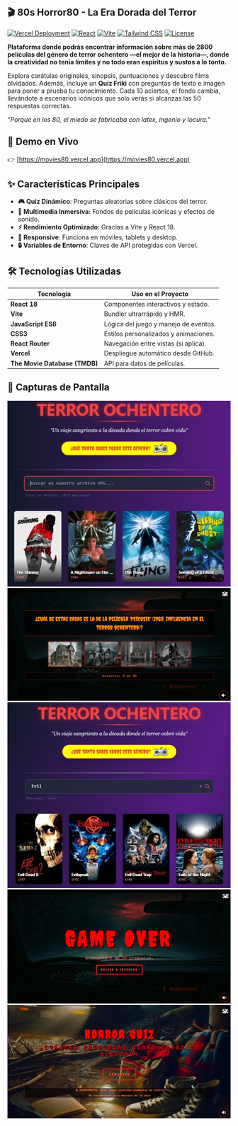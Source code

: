 ## 🎬 80s Horror80 - La Era Dorada del Terror

[![Vercel Deployment](https://img.shields.io/badge/Deployed%20on-Vercel-black?style=flat&logo=vercel)](https://movies80.vercel.app)
[![React](https://img.shields.io/badge/React-18.2-blue?logo=react)](https://reactjs.org/)
[![Vite](https://img.shields.io/badge/Vite-4.4-orange?logo=vite)](https://vitejs.dev/)
[![Tailwind CSS](https://img.shields.io/badge/Tailwind_CSS-3.3-blueviolet?style=flat&logo=tailwind-css)](https://tailwindcss.com/)
[![License](https://img.shields.io/badge/License-MIT-green)](https://opensource.org/licenses/MIT)

**Plataforma donde podrás encontrar información sobre más de 2800 películas del género de terror ochentero —el mejor de la historia—, donde la creatividad no tenía límites y no todo eran espíritus y sustos a lo tonto.**  

Explora carátulas originales, sinopsis, puntuaciones y descubre films olvidados. Además, incluye un **Quiz Friki** con preguntas de texto e imagen para poner a prueba tu conocimiento. Cada 10 aciertos, el fondo cambia, llevándote a escenarios icónicos que solo verás si alcanzas las 50 respuestas correctas.  

*"Porque en los 80, el miedo se fabricaba con latex, ingenio y locura."* 

## 🚀 Demo en Vivo
👉 [https://movies80.vercel.app](https://movies80.vercel.app)

## ✨ Características Principales
- **🎮 Quiz Dinámico**: Preguntas aleatorias sobre clásicos del terror.
- **🎥 Multimedia Inmersiva**: Fondos de películas icónicas y efectos de sonido.
- **⚡ Rendimiento Optimizado**: Gracias a Vite y React 18.
- **📱 Responsive**: Funciona en móviles, tablets y desktop.
- **🔒 Variables de Entorno**: Claves de API protegidas con Vercel.

## 🛠️ Tecnologías Utilizadas
| Tecnología       | Uso en el Proyecto                     |
|------------------|---------------------------------------|
| **React 18**     | Componentes interactivos y estado.    |
| **Vite**         | Bundler ultrarrápido y HMR.           |
| **JavaScript ES6**| Lógica del juego y manejo de eventos. |
| **CSS3**         | Estilos personalizados y animaciones. |
| **React Router** | Navegación entre vistas (si aplica).  |
| **Vercel**       | Despliegue automático desde GitHub.    |
| **The Movie Database (TMDB)** | API para datos de películas.          |

## 📸 Capturas de Pantalla

 ![Catálogo](/public/screenshots/cap1.jpg)  ![Quiz](/public/screenshots/cap4.jpg) 
 ![Catálogo](/public/screenshots/cap2.jpg)  ![Quiz](/public/screenshots/cap5.jpg) 
 ![Quiz](/public/screenshots/cap3.jpg) 
